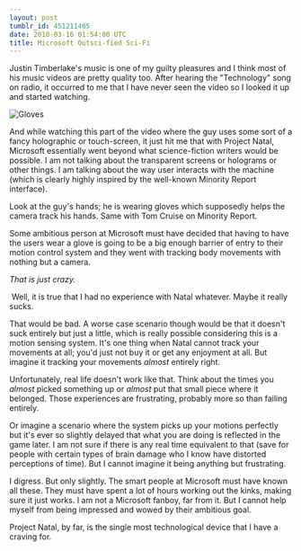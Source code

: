 ```yaml
---
layout: post
tumblr_id: 451211465
date: 2010-03-16 01:54:00 UTC
title: Microsoft Outsci-fied Sci-Fi
---
```


Justin Timberlake's music is one of my guilty pleasures and I think most of his music videos are pretty quality too. After hearing the "Technology" song on radio, it occurred to me that I have never seen the video so I looked it up and started watching.

![Gloves](http://media.tumblr.com/tumblr_kzcphzUL2O1qazj16.png)

And while watching this part of the video where the guy uses some sort of a fancy holographic or touch-screen, it just hit me that with Project Natal, Microsoft essentially went beyond what science-fiction writers would be possible. I am not talking about the transparent screens or holograms or other things. I am talking about the way user interacts with the machine (which is clearly highly inspired by the well-known Minority Report interface).

Look at the guy's hands; he is wearing gloves which supposedly helps the camera track his hands. Same with Tom Cruise on Minority Report.

Some ambitious person at Microsoft must have decided that having to have the users wear a glove is going to be a big enough barrier of entry to their motion control system and they went with tracking body movements with nothing but a camera.

_That is just crazy._

 Well, it is true that I had no experience with Natal whatever. Maybe it really sucks.

That would be bad. A worse case scenario though would be that it doesn't suck entirely but just a little, which is really possible considering this is a motion sensing system. It's one thing when Natal cannot track your movements at all; you'd just not buy it or get any enjoyment at all. But imagine it tracking your movements _almost_ entirely right.

Unfortunately, real life doesn't work like that. Think about the times you _almost_ picked something up or _almost_ put that small piece where it belonged. Those experiences are frustrating, probably more so than failing entirely.

Or imagine a scenario where the system picks up your motions perfectly but it's ever so slightly delayed that what you are doing is reflected in the game later. I am not sure if there is any real time equivalent to that (save for people with certain types of brain damage who I know have distorted perceptions of time). But I cannot imagine it being anything but frustrating.

I digress. But only slightly. The smart people at Microsoft must have known all these. They must have spent a lot of hours working out the kinks, making sure it just works. I am not a Microsoft fanboy, far from it. But I cannot help myself from being impressed and wowed by their ambitious goal.

Project Natal, by far, is the single most technological device that I have a craving for.